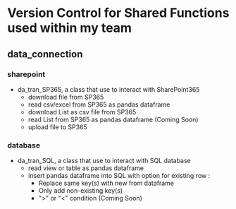 # Version Control for Shared Functions used within my team

## data_connection
### sharepoint
* da_tran_SP365, a class that use to interact with SharePoint365
  - download file from SP365
  - read csv/excel from SP365 as pandas dataframe
  - download List as csv file from SP365
  - read List from SP365 as pandas dataframe (Coming Soon)
  - upload file to SP365


### database
* da_tran_SQL, a class that use to interact with SQL database
  - read view or table as pandas dataframe
  - insert pandas dataframe into SQL with option for existing row :
    - Replace same key(s) with new from dataframe
    - Only add non-existing key(s)
    - ">" or "<" condition (Coming Soon)